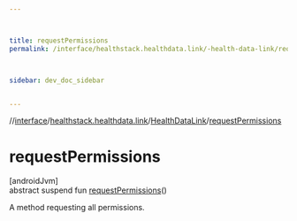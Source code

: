 ```yaml
---



title: requestPermissions
permalink: /interface/healthstack.healthdata.link/-health-data-link/request-permissions.html



sidebar: dev_doc_sidebar


---
```




//[interface](/hl_interface.html)/[healthstack.healthdata.link](../index.html)/[HealthDataLink](index.html)/[requestPermissions](request-permissions.html)



# requestPermissions



[androidJvm]\
abstract suspend fun [requestPermissions](request-permissions.html)()



A method requesting all permissions.






